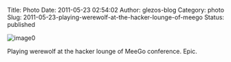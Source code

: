 Title: Photo
Date: 2011-05-23 02:54:02
Author: glezos-blog
Category: photo
Slug: 2011-05-23-playing-werewolf-at-the-hacker-lounge-of-meego
Status: published

![image0](http://40.media.tumblr.com/tumblr_llmwe2n7Pa1qaawg5o1_1280.jpg)

Playing werewolf at the hacker lounge of MeeGo conference. Epic.
